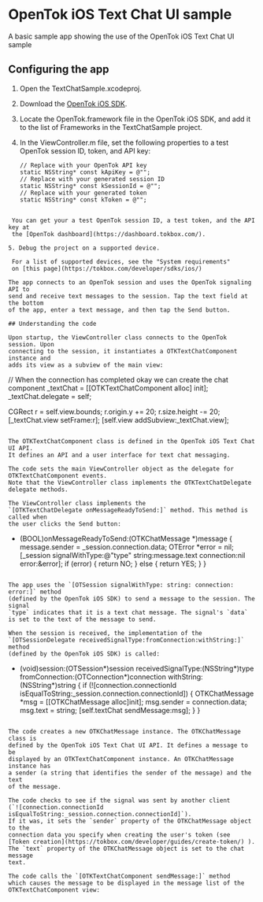 OpenTok iOS Text Chat UI sample
===============================
A basic sample app showing the use of the OpenTok iOS Text Chat UI sample

## Configuring the app

1. Open the TextChatSample.xcodeproj.

2. Download the [OpenTok iOS SDK](https://tokbox.com/developer/sdks/ios/).

3. Locate the OpenTok.framework file in the OpenTok iOS SDK, and add it to
   the list of Frameworks in the TextChatSample project.

4. In the ViewController.m file, set the following
   properties to a test OpenTok session ID, token, and API key:

   ```
   // Replace with your OpenTok API key
   static NSString* const kApiKey = @"";
   // Replace with your generated session ID
   static NSString* const kSessionId = @"";
   // Replace with your generated token
   static NSString* const kToken = @"";
  ```

   You can get your a test OpenTok session ID, a test token, and the API key at
   the [OpenTok dashboard](https://dashboard.tokbox.com/).

5. Debug the project on a supported device.

   For a list of supported devices, see the "System requirements"
   on [this page](https://tokbox.com/developer/sdks/ios/)

The app connects to an OpenTok session and uses the OpenTok signaling API to
send and receive text messages to the session. Tap the text field at the bottom
of the app, enter a text message, and then tap the Send button.

## Understanding the code

Upon startup, the ViewController class connects to the OpenTok session. Upon
connecting to the session, it instantiates a OTKTextChatComponent instance and
adds its view as a subview of the main view:

```
// When the connection has completed okay we can create the chat component 
_textChat = [[OTKTextChatComponent alloc] init];
_textChat.delegate = self;

CGRect r = self.view.bounds;
r.origin.y += 20;
r.size.height -= 20;
[_textChat.view setFrame:r];
[self.view addSubview:_textChat.view];
```

The OTKTextChatComponent class is defined in the OpenTok iOS Text Chat UI API.
It defines an API and a user interface for text chat messaging.

The code sets the main ViewController object as the delegate for
OTKTextChatComponent events.
Note that the ViewController class implements the OTKTextChatDelegate
delegate methods.

The ViewController class implements the
`[OTKTextChatDelegate onMessageReadyToSend:]` method. This method is called when
the user clicks the Send button:

```
- (BOOL)onMessageReadyToSend:(OTKChatMessage *)message {
    message.sender = _session.connection.data;
    OTError *error = nil;
    [_session signalWithType:@"type" string:message.text connection:nil error:&error];
    if (error) {
        return NO;
    } else {
        return YES;
    }
}
```

The app uses the `[OTSession signalWithType: string: connection: error:]` method
(defined by the OpenTok iOS SDK) to send a message to the session. The signal
`type` indicates that it is a text chat message. The signal's `data` is set to the text of the message to send.

When the session is received, the implementation of the
`[OTSessionDelegate receivedSignalType:fromConnection:withString:]` method 
(defined by the OpenTok iOS SDK) is called:

```
- (void)session:(OTSession*)session receivedSignalType:(NSString*)type
 fromConnection:(OTConnection*)connection
     withString:(NSString*)string {
    if (![connection.connectionId isEqualToString:_session.connection.connectionId]) {
        OTKChatMessage *msg = [[OTKChatMessage alloc]init];
        msg.sender = connection.data;
        msg.text = string;
        [self.textChat sendMessage:msg];
    }
}
```

The code creates a new OTKChatMessage instance. The OTKChatMessage class is
defined by the OpenTok iOS Text Chat UI API. It defines a message to be
displayed by an OTKTextChatComponent instance. An OTKChatMessage instance has
a sender (a string that identifies the sender of the message) and the text
of the message.

The code checks to see if the signal was sent by another client
(`![connection.connectionId isEqualToString:_session.connection.connectionId]`).
If it was, it sets the `sender` property of the OTKChatMessage object to the
connection data you specify when creating the user's token (see
[Token creation](https://tokbox.com/developer/guides/create-token/) ).
The `text` property of the OTKChatMessage object is set to the chat message
text.

The code calls the `[OTKTextChatComponent sendMessage:]` method 
which causes the message to be displayed in the message list of the OTKTextChatComponent view:
